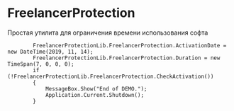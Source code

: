 # FreelancerProtection
Простая утилита для ограничения времени использования софта

			FreelancerProtectionLib.FreelancerProtection.ActivationDate = new DateTime(2019, 11, 14);
			FreelancerProtectionLib.FreelancerProtection.Duration = new TimeSpan(7, 0, 0, 0);
			if (!FreelancerProtectionLib.FreelancerProtection.CheckActivation())
			{
				MessageBox.Show("End of DEMO.");
				Application.Current.Shutdown();
			}
